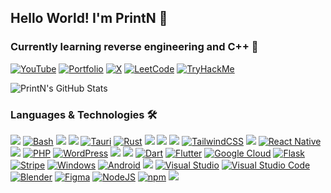 ## Hello World! I'm PrintN 👋 
### Currently learning reverse engineering and C++ 🔭

[![YouTube](https://img.shields.io/badge/YouTube-%23FF0000.svg?style=for-the-badge&logo=YouTube&logoColor=white)](https://youtube.com/@PrintN42)
[![Portfolio](https://img.shields.io/badge/Portfolio-green?style=for-the-badge&logoWidth=10&width=80)](https://printn.github.io)
[![X](https://img.shields.io/badge/X-%23000000.svg?style=for-the-badge&logo=X&logoColor=white)](https://x.com/PrintN42)
[![LeetCode](https://img.shields.io/badge/LeetCode-000000?style=for-the-badge&logo=LeetCode&logoColor=#d16c06)](https://leetcode.com/u/PrintN)
[![TryHackMe](https://img.shields.io/badge/TryHackMe-000000?style=for-the-badge&logo=TryHackMe&logoColor=#d16c06)](https://leetcode.com/u/PrintN)

<img src="https://github-readme-stats.vercel.app/api?username=printn&show_icons=true&theme=dark" alt="PrintN's GitHub Stats" />

### Languages & Technologies 🛠️

<img src="https://img.shields.io/badge/-Python-3776ab?style=flat&logo=python&logoColor=white"> [![Bash](https://img.shields.io/badge/Bash-4EAA25?logo=gnubash&logoColor=fff)](#) <img src="https://img.shields.io/badge/-C++-00599c?style=flat&logo=c%2B%2B&logoColor=white"> <img src="https://img.shields.io/badge/-Typescript-2f74c0?style=flat&logo=typescript&logoColor=white"> [![Tauri](https://img.shields.io/badge/Tauri-24C8D8?logo=tauri&logoColor=fff)](#) [![Rust](https://img.shields.io/badge/Rust-%23000000.svg?e&logo=rust&logoColor=white)](#) <img src="https://img.shields.io/badge/-JavaScript-f7df1e?style=flat&logo=javascript&logoColor=black"> <img src="https://img.shields.io/badge/-HTML-e34f26?style=flat&logo=html5&logoColor=white"> <img src="https://img.shields.io/badge/-CSS-9400D3?style=flat&logo=css3&logoColor=white"> [![TailwindCSS](https://img.shields.io/badge/Tailwind%20CSS-%2338B2AC.svg?logo=tailwind-css&logoColor=white)](#) <img src="https://img.shields.io/badge/-React-000000?style=flat&logo=react&logoColor=00c8ff"> [![React Native](https://img.shields.io/badge/React_Native-%2320232a.svg?logo=react&logoColor=%2361DAFB)](#) <img src="http://img.shields.io/badge/-Node-430098?style=flat&logo=Node.js&logoColor=white"> [![PHP](https://img.shields.io/badge/php-%23777BB4.svg?&logo=php&logoColor=white)](#) [![WordPress](https://img.shields.io/badge/WordPress-%2321759B.svg?logo=wordpress&logoColor=white)](#) <img src="https://img.shields.io/badge/-MySQL-F29111?style=flat&logo=mysql&logoColor=FFFFFF"> <img src="https://img.shields.io/badge/-Docker-659ad2?style=flat&logo=docker&logoColor=ffffff"> [![Dart](https://img.shields.io/badge/Dart-%230175C2.svg?logo=dart&logoColor=white)](#) [![Flutter](https://img.shields.io/badge/Flutter-02569B?logo=flutter&logoColor=fff)](#) [![Google Cloud](https://img.shields.io/badge/Google%20Cloud-%234285F4.svg?logo=google-cloud&logoColor=white)](#) [![Flask](https://img.shields.io/badge/Flask-000?logo=flask&logoColor=fff)](#) [![Stripe](https://img.shields.io/badge/Stripe-5851DD?logo=stripe&logoColor=fff)](#) [![Windows](https://custom-icon-badges.demolab.com/badge/Windows-0078D6?logo=windows11&logoColor=white)](#) [![Android](https://img.shields.io/badge/Android-3DDC84?logo=android&logoColor=white)](#) <img src="http://img.shields.io/badge/-Linux-FCC624?style=flat&logo=linux&logoColor=black"> [![Visual Studio](https://custom-icon-badges.demolab.com/badge/Visual%20Studio-5C2D91.svg?&logo=visual-studio&logoColor=white)](#) [![Visual Studio Code](https://custom-icon-badges.demolab.com/badge/Visual%20Studio%20Code-0078d7.svg?logo=vsc&logoColor=white)](#) [![Blender](https://img.shields.io/badge/Blender-%23F5792A.svg?logo=blender&logoColor=white)](#) [![Figma](https://img.shields.io/badge/Figma-F24E1E?logo=figma&logoColor=white)](#) [![NodeJS](https://img.shields.io/badge/Node.js-6DA55F?logo=node.js&logoColor=white)](#) [![npm](https://img.shields.io/badge/npm-CB3837?logo=npm&logoColor=fff)](#) <img src="http://img.shields.io/badge/-Git-F05032?style=flat&logo=git&logoColor=FFFFFF">
